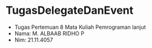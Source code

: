 # TugasDelegateDanEvent #
- Tugas Pertemuan 8 Mata Kuliah Pemrograman lanjut
- Nama: M. ALBAAB RIDHO P
- Nim: 21.11.4057
